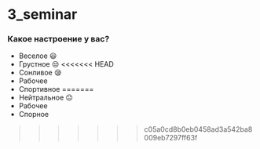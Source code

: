 # 3_seminar

### Какое настроение у вас?
* Веселое :smiley:
* Грустное :unamused:
<<<<<<< HEAD
* Сонливое :sleepy:
* Рабочее
* Спортивное 
=======
* Нейтральное :neutral_face:
* Рабочее
* Спорное

>>>>>>> c05a0cd8b0eb0458ad3a542ba8009eb7297ff63f

